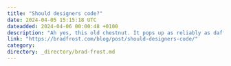 ```yaml
---
title: "Should designers code?"
date: 2024-04-05 15:15:18 UTC
dateadded: 2024-04-06 00:00:48 +0100
description: "Ah yes, this old chestnut. It pops up as reliably as daffodils in early spring. My perspective has changed very little over the years. Telling web designers they don't need to worry about code is like telling architects they don't […]"
link: "https://bradfrost.com/blog/post/should-designers-code/"
category:
directory: _directory/brad-frost.md
---
```

